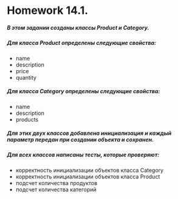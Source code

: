 # Homework 14.1.

##### В этом задании созданы классы Product и Category.

##### Для класса Product определены следующие свойства:

- name
- description
- price
- quantity

##### Для класса Category определены следующие свойства:

- name
- description
- products

##### Для этих двух классов добавлена инициализация и каждый параметр передан при создании объекта и сохранен.

##### Для всех классов написаны тесты, которые проверяют: 
- корректность инициализации объектов класса 
Category
- корректность инициализации объектов класса 
Product
- подсчет количества продуктов
- подсчет количества категорий